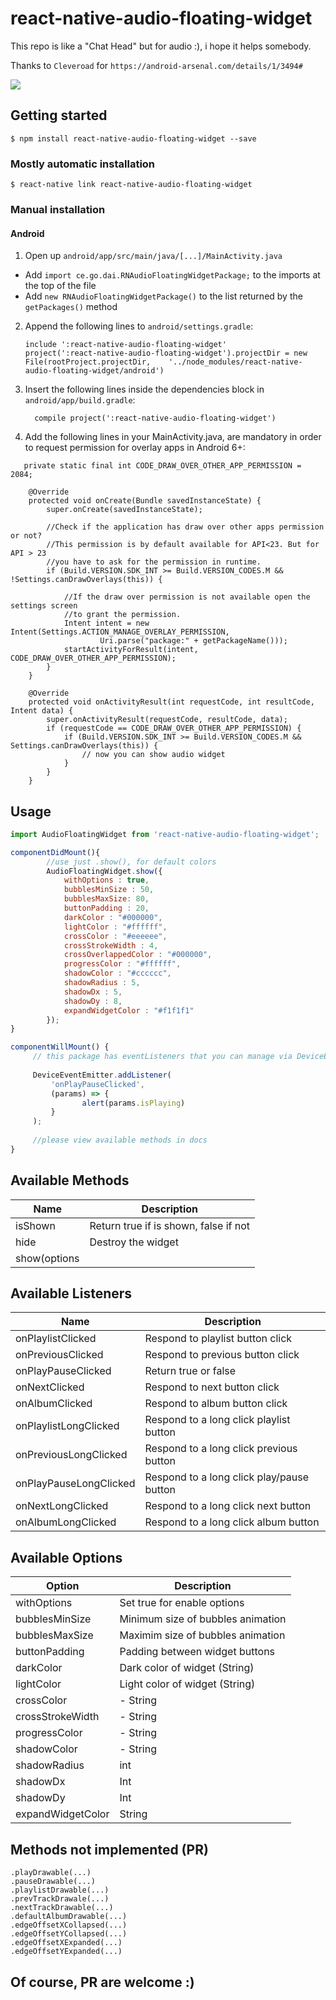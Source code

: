 
# react-native-audio-floating-widget

This repo is like a "Chat Head" but for audio :), i hope it helps somebody.

Thanks to `Cleveroad` for `https://android-arsenal.com/details/1/3494#`

![](https://github.com/Cleveroad/MusicBobber/raw/master/images/demo.gif?utm_source=android-arsenal.com&utm_medium=referral&utm_campaign=3494)

## Getting started

`$ npm install react-native-audio-floating-widget --save`

### Mostly automatic installation

`$ react-native link react-native-audio-floating-widget`

### Manual installation


#### Android

1. Open up `android/app/src/main/java/[...]/MainActivity.java`
  - Add `import ce.go.dai.RNAudioFloatingWidgetPackage;` to the imports at the top of the file
  - Add `new RNAudioFloatingWidgetPackage()` to the list returned by the `getPackages()` method
2. Append the following lines to `android/settings.gradle`:
  	```
  	include ':react-native-audio-floating-widget'
  	project(':react-native-audio-floating-widget').projectDir = new File(rootProject.projectDir, 	'../node_modules/react-native-audio-floating-widget/android')
  	```
3. Insert the following lines inside the dependencies block in `android/app/build.gradle`:
  	```
      compile project(':react-native-audio-floating-widget')
  	```
4. Add the following lines in your MainActivity.java, are mandatory in order to request permission for overlay apps in Android 6+:

```
   private static final int CODE_DRAW_OVER_OTHER_APP_PERMISSION = 2084;

    @Override
    protected void onCreate(Bundle savedInstanceState) {
        super.onCreate(savedInstanceState);

        //Check if the application has draw over other apps permission or not?
        //This permission is by default available for API<23. But for API > 23
        //you have to ask for the permission in runtime.
        if (Build.VERSION.SDK_INT >= Build.VERSION_CODES.M && !Settings.canDrawOverlays(this)) {

            //If the draw over permission is not available open the settings screen
            //to grant the permission.
            Intent intent = new Intent(Settings.ACTION_MANAGE_OVERLAY_PERMISSION,
                    Uri.parse("package:" + getPackageName()));
            startActivityForResult(intent, CODE_DRAW_OVER_OTHER_APP_PERMISSION);
        }
    }

    @Override
    protected void onActivityResult(int requestCode, int resultCode, Intent data) {
        super.onActivityResult(requestCode, resultCode, data);
        if (requestCode == CODE_DRAW_OVER_OTHER_APP_PERMISSION) {
            if (Build.VERSION.SDK_INT >= Build.VERSION_CODES.M && Settings.canDrawOverlays(this)) {
                // now you can show audio widget
            }
        }
    }
```

## Usage
```javascript
import AudioFloatingWidget from 'react-native-audio-floating-widget';

componentDidMount(){
        //use just .show(), for default colors
        AudioFloatingWidget.show({
            withOptions : true,
            bubblesMinSize : 50,
            bubblesMaxSize: 80,
            buttonPadding : 20,
            darkColor : "#000000",
            lightColor : "#ffffff",
            crossColor : "#eeeeee",
            crossStrokeWidth : 4,
            crossOverlappedColor : "#000000",
            progressColor : "#ffffff",
            shadowColor : "#cccccc",
            shadowRadius : 5,
            shadowDx : 5,
            shadowDy : 8,
            expandWidgetColor : "#f1f1f1"
        });
}

componentWillMount() {
     // this package has eventListeners that you can manage via DeviceEventEmitter;  
 
     DeviceEventEmitter.addListener(
         'onPlayPauseClicked',
         (params) => {
                alert(params.isPlaying)
         }
     );
     
     //please view available methods in docs
}
```
## Available Methods
| Name | Description |
| ----- | ----------  |
| isShown | Return true if is shown, false if not |
| hide | Destroy the widget |
| show(options || {}) | Show the widget |

## Available Listeners
| Name | Description |
| ---- | ----------- |
| onPlaylistClicked | Respond to playlist button click |
| onPreviousClicked | Respond to previous button click |
| onPlayPauseClicked | Return true or false |
| onNextClicked | Respond to next button click |
| onAlbumClicked | Respond to album button click |
| onPlaylistLongClicked | Respond to a long click playlist button |
| onPreviousLongClicked | Respond to a long click previous button |
| onPlayPauseLongClicked | Respond to a long click play/pause button |
| onNextLongClicked | Respond to a long click next button |
| onAlbumLongClicked | Respond to a long click album button |

## Available Options
| Option | Description |
| ------ | ----------- |
| withOptions | Set true for enable options |
| bubblesMinSize | Minimum size of bubbles animation |
| bubblesMaxSize | Maximim size of bubbles animation |
| buttonPadding | Padding between widget buttons |
| darkColor | Dark color of widget (String) |
| lightColor | Light color of widget (String) |
| crossColor | - String |
| crossStrokeWidth | - String |
| progressColor | - String |
| shadowColor | - String |
| shadowRadius | int |
| shadowDx | Int |
| shadowDy | Int |
| expandWidgetColor | String |

## Methods not implemented (PR)

```
.playDrawable(...)
.pauseDrawable(...)
.playlistDrawable(...)
.prevTrackDrawale(...)
.nextTrackDrawable(...)
.defaultAlbumDrawable(...)
.edgeOffsetXCollapsed(...)
.edgeOffsetYCollapsed(...)
.edgeOffsetXExpanded(...)
.edgeOffsetYExpanded(...)
```

## Of course, PR are welcome :)